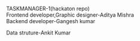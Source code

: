 TASKMANAGER-1(hackaton repo)
<br>
Frontend developer,Graphic designer-Aditya Mishra
<br>
Backend developer-Gangesh kumar

Data struture-Ankit Kumar
